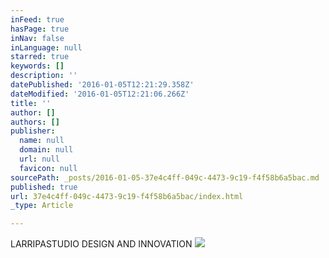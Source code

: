 ```yaml
---
inFeed: true
hasPage: true
inNav: false
inLanguage: null
starred: true
keywords: []
description: ''
datePublished: '2016-01-05T12:21:29.358Z'
dateModified: '2016-01-05T12:21:06.266Z'
title: ''
author: []
authors: []
publisher:
  name: null
  domain: null
  url: null
  favicon: null
sourcePath: _posts/2016-01-05-37e4c4ff-049c-4473-9c19-f4f58b6a5bac.md
published: true
url: 37e4c4ff-049c-4473-9c19-f4f58b6a5bac/index.html
_type: Article

---
```

LARRIPASTUDIO DESIGN AND INNOVATION
![](https://the-grid-user-content.s3-us-west-2.amazonaws.com/31d440fa-3a92-4501-ba11-f961b47e3331.jpg)